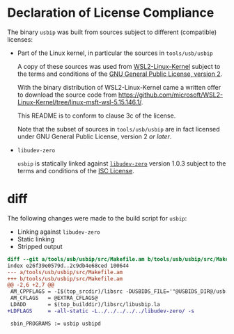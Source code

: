 <!--
SPDX-FileCopyrightText: 2023 Frans van Dorsselaer

SPDX-License-Identifier: GPL-3.0-only
-->

# Declaration of License Compliance

The binary `usbip` was built from sources subject to different (compatible) licenses:

- Part of the Linux kernel, in particular the sources in `tools/usb/usbip`

  A copy of these sources was used from [WSL2-Linux-Kernel](https://github.com/microsoft/WSL2-Linux-Kernel)
  subject to the terms and conditions of the
  [GNU General Public License, version 2](https://www.gnu.org/licenses/old-licenses/gpl-2.0.html).

  With the binary distribution of WSL2-Linux-Kernel came a written offer to download the source code from
  <https://github.com/microsoft/WSL2-Linux-Kernel/tree/linux-msft-wsl-5.15.146.1/>.

  This README is to conform to clause 3c of the license.

  Note that the subset of sources in `tools/usb/usbip` are in fact licensed under GNU General Public License, version 2 *or later*.

- `libudev-zero`

  `usbip` is statically linked against [`libudev-zero`](https://github.com/illiliti/libudev-zero) version 1.0.3
  subject to the terms and conditions of the
  [ISC License](https://opensource.org/license/isc-license-txt/).

# diff

The following changes were made to the build script for `usbip`:

- Linking against `libudev-zero`
- Static linking
- Stripped output

```diff
diff --git a/tools/usb/usbip/src/Makefile.am b/tools/usb/usbip/src/Makefile.am
index e26f39e0579d..2c9db4e68ced 100644
--- a/tools/usb/usbip/src/Makefile.am
+++ b/tools/usb/usbip/src/Makefile.am
@@ -2,6 +2,7 @@
 AM_CPPFLAGS = -I$(top_srcdir)/libsrc -DUSBIDS_FILE='"@USBIDS_DIR@/usb.ids"'
 AM_CFLAGS   = @EXTRA_CFLAGS@
 LDADD       = $(top_builddir)/libsrc/libusbip.la
+LDFLAGS     = -all-static -L../../../../../libudev-zero/ -s

 sbin_PROGRAMS := usbip usbipd

```

